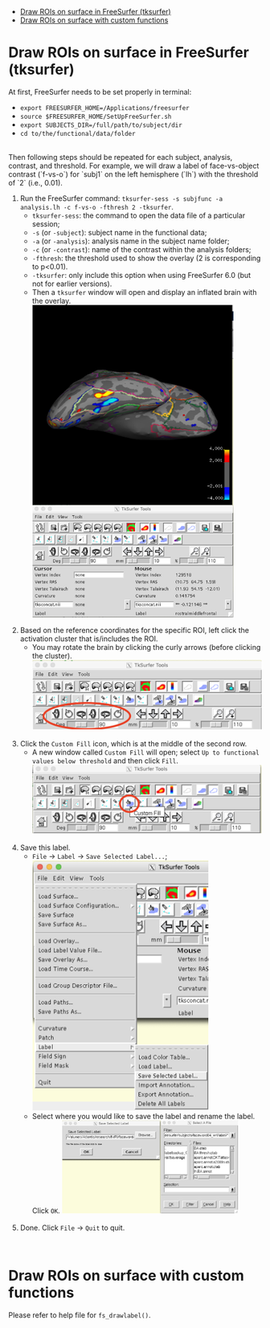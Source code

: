 
<!-- TOC depthFrom:1 depthTo:6 withLinks:1 updateOnSave:1 orderedList:0 -->

- [Draw ROIs on surface in FreeSurfer (tksurfer)](#draw-rois-on-surface-in-freesurfer-tksurfer)
- [Draw ROIs on surface with custom functions](#draw-rois-on-surface-with-custom-functions)

<!-- /TOC -->


# Draw ROIs on surface in FreeSurfer (tksurfer)

At first, FreeSurfer needs to be set properly in terminal:
   - `export FREESURFER_HOME=/Applications/freesurfer`
   - `source $FREESURFER_HOME/SetUpFreeSurfer.sh`
   - `export SUBJECTS_DIR=/full/path/to/subject/dir`
   - `cd to/the/functional/data/folder`

<br>
Then following steps should be repeated for each subject, analysis, contrast, and threshold. For example, we will draw a label of face-vs-object contrast (`f-vs-o`) for `subj1` on the left hemisphere (`lh`) with the threshold of `2` (i.e., 0.01).

1. Run the FreeSurfer command: `tksurfer-sess -s subjfunc -a analysis.lh -c f-vs-o -fthresh 2 -tksurfer`.
   - `tksurfer-sess`: the command to open the data file of a particular session;
   - `-s` (or `-subject`): subject name in the functional data;
   - `-a` (or `-analysis`): analysis name in the subject name folder;
   - `-c` (or `-contrast`): name of the contrast within the analysis folders;
   - `-fthresh`: the threshold used to show the overlay (2 is corresponding to p<0.01).
   - `-tksurfer`: only include this option when using FreeSurfer 6.0 (but not for earlier versions).
   - Then a `tksurfer` window will open and display an inflated brain with the overlay.
       <img src="img/draw_surface_roi_image1.png" width="400" style="vertical-align:middle">
   <br>
2. Based on the reference coordinates for the specific ROI, left click the activation cluster that is/includes the ROI.
   - You may rotate the brain by clicking the curly arrows (before clicking the cluster).
       <img src="img/draw_surface_roi_image2.png" width="500" >
   <br>
3. Click the `Custom Fill` icon, which is at the middle of the second row.
   - A new window called `Custom Fill` will open; select `Up to functional values below threshold` and then click `Fill`.
       <img src="img/draw_surface_roi_image3.png" width="500" >
   <br>
4. Save this label.
   - `File` -> `Label` -> `Save Selected Label...`;
       <img src="img/draw_surface_roi_image4.png" width="350" >
   - Select where you would like to save the label and rename the label. Click `OK`.
       <img src="img/draw_surface_roi_image5.png" width="350" >
   <br>
5. Done. Click `File` -> `Quit` to quit.

<br>

# Draw ROIs on surface with custom functions
Please refer to help file for `fs_drawlabel()`.
